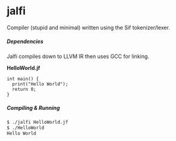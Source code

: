 # jalfi
Compiler (stupid and minimal) written using the Sif tokenizer/lexer.

##### Dependencies
Jalfi compiles down to LLVM IR then uses GCC for linking.

**HelloWorld.jf**
```jalfi
int main() {
  print("Hello World");
  return 0;
}
```

##### Compiling & Running
```bash
$ ./jalfi HelloWorld.jf
$ ./HelloWorld
Hello World
```
